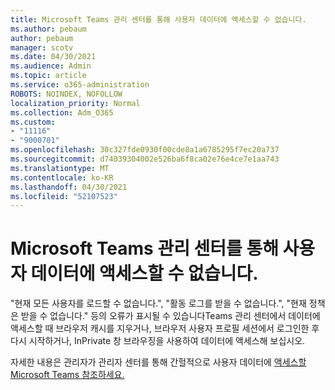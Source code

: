 ```yaml
---
title: Microsoft Teams 관리 센터를 통해 사용자 데이터에 액세스할 수 없습니다.
ms.author: pebaum
author: pebaum
manager: scotv
ms.date: 04/30/2021
ms.audience: Admin
ms.topic: article
ms.service: o365-administration
ROBOTS: NOINDEX, NOFOLLOW
localization_priority: Normal
ms.collection: Adm_O365
ms.custom:
- "11116"
- "9000701"
ms.openlocfilehash: 30c327fde0930f00cde8a1a6785295f7ec20a737
ms.sourcegitcommit: d74039304002e526ba6f8ca02e76e4ce7e1aa743
ms.translationtype: MT
ms.contentlocale: ko-KR
ms.lasthandoff: 04/30/2021
ms.locfileid: "52107523"
---
```

# <a name="cant-access-user-data-via-the-microsoft-teams-admin-center"></a>Microsoft Teams 관리 센터를 통해 사용자 데이터에 액세스할 수 없습니다.

"현재 모든 사용자를 로드할 수 없습니다.", "활동 로그를 받을 수 없습니다.", "현재 정책은 받을 수 없습니다." 등의 오류가 표시될 수 있습니다Teams 관리 센터에서 데이터에 액세스할 때 브라우저 캐시를 지우거나, 브라우저 사용자 프로필 세션에서 로그인한 후 다시 시작하거나, InPrivate 창 브라우징을 사용하여 데이터에 액세스해 보십시오. 

자세한 내용은 관리자가 관리자 센터를 통해 간헐적으로 사용자 데이터에 [액세스할 Microsoft Teams 참조하세요.](https://docs.microsoft.com/microsoftteams/troubleshoot/teams-administration/cannot-access-admin-center)